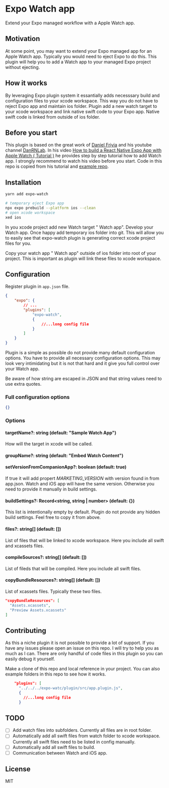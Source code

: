 # Expo Watch app

Extend your Expo managed workflow with a Apple Watch app.

## Motivation

At some point, you may want to extend your Expo managed app for an Apple Watch app. Typically you would need to eject Expo to do this. This plugin will help you to add a Watch app to your managed Expo project without ejecting.

## How it works

By leveraging Expo plugin system it essantially adds necesssary build and configuration files to your xcode workspace. This way you do not have to reject Expo app and maintain ios folder. Plugin add a new watch target to your xcode workspace and link native swift code to your Expo app. Native swift code is linked from outside of ios folder.

## Before you start

This plugin is based on the great work of [Daniel Friyia](https://github.com/friyiajr) and his youtube channel [DanRNLab](https://www.youtube.com/@DanRNLab). In his video [How to build a React Native Expo App with Apple Watch ( Tutorial )](https://www.youtube.com/watch?v=Z6xRCyhrg1A) he provides step by step tutorial how to add Watch app. I strongly recommend to watch his video before you start. Code in this repo is copied from his tutorial and [example repo](https://github.com/friyiajr/RealtimeWatchApp).

## Installation

```bash
yarn add expo-watch
```

```bash
# temporary eject Expo app
npx expo prebuild --platform ios --clean
# open xcode workspace
xed ios
```

In you xcode project add new Watch target "<name> Watch app". Develop your Watch app. Once happy add temporary ios folder into git. This will allow you to easily see that expo-watch plugin is generating correct xcode project files for you.

Copy your watch app "<name> Watch app" outside of ios folder into root of your project. This is important as plugin will link these files to xcode workspace.

## Configuration

Register plugin in `app.json` file.

```json
{
    "expo": {
        // ...
        "plugins": [
            "expo-watch",
            {
                //...long config file
            }
        ]
    }
}
```

Plugin is a simple as possible do not provide many default configuration options. You have to provide all necessary configuration options. This may look very intimidating but it is not that hard and it give you full control over your Watch app.

Be aware of how string are escaped in JSON and that string values need to use extra quotes.

### Full configuration options

```json
{}
```

### Options

#### targetName?: string (default: "Sample Watch App")

How will the target in xcode will be called.

#### groupName?: string (default: "Embed Watch Content")

#### setVersionFromCompanionApp?: boolean (default: true)

If true it will add propert _MARKETING_VERSION_ with version found in from app.json. Watch and iOS app will have the same version. Otherwise you need to provide it manually in build settings.

#### buildSettings?: Record<string, string | number> (default: {})

This list is intentionally empty by default. Plugin do not provide any hidden build settings. Feel free to copy it from above.

#### files?: string[] (default: [])

List of files that will be linked to xcode workspace. Here you include all swift and xcassets files.

#### compileSources?: string[] (default: [])

List of fileds that will be compiled. Here you include all swift files.

#### copyBundleResources?: string[] (default: [])

List of xcassets files. Typically these two files.

```json
"copyBundleResources": [
  "Assets.xcassets",
  "Preview Assets.xcassets"
]
```

## Contributing

As this a niche plugin it is not possible to provide a lot of support. If you have any issues please open an issue on this repo. I will try to help you as much as I can. There are only handful of code files in this plugin so you can easily debug it yourself.

Make a clone of this repo and local reference in your project. You can also example folders in this repo to see how it works.

```json
    "plugins": [
      "../../../expo-watc/plugin/src/app.plugin.js",
      {
        //...long config file
      }
```

## TODO

-   [ ] Add watch files into subfolders. Currently all files are in root folder.
-   [ ] Automatically add all swift files from watch folder to xcode workspace. Currently all swift files need to be listed in config manually.
-   [ ] Automatically add all swift files to build.
-   [ ] Communication between Watch and iOS app.

## License

MIT

